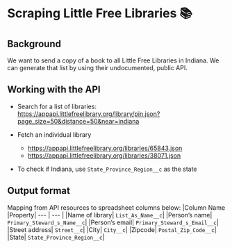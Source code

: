 # Scraping Little Free Libraries 📚

## Background
We want to send a copy of a book to all Little Free Libraries in Indiana. We can generate that list by using their undocumented, public API.

## Working with the API

* Search for a list of libraries:
<br />https://appapi.littlefreelibrary.org/library/pin.json?page_size=50&distance=50&near=indiana
* Fetch an individual library
  * https://appapi.littlefreelibrary.org/libraries/65843.json
  * https://appapi.littlefreelibrary.org/libraries/38071.json

* To check if Indiana, use `State_Province_Region__c` as the state 


## Output format

Mapping from API resources to spreadsheet columns below:
|Column Name |Property|
--- | --- |
|Name of library|			`List_As_Name__c`|
|Person’s name|			`Primary_Steward_s_Name__c`|
|Person’s email|				`Primary_Steward_s_Email__c`|
|Street address|  `Street__c`|
|City|					`City__c`|
|Zipcode|				`Postal_Zip_Code__c`|
|State|					`State_Province_Region__c`|

